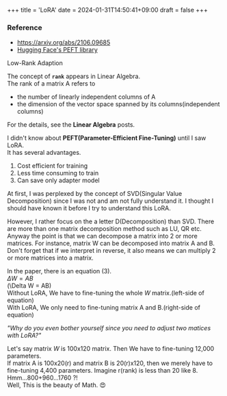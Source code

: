 +++
title = 'LoRA'
date = 2024-01-31T14:50:41+09:00
draft = false
+++

### Reference
- https://arxiv.org/abs/2106.09685
- [Hugging Face's PEFT library](https://huggingface.co/docs/peft/v0.7.1/en/index)

Low-Rank Adaption

The concept of **`rank`** appears in Linear Algebra.  
The rank of a matrix A refers to
- the number of linearly independent columns of A
- the dimension of the vector space spanned by its columns(independent columns)

For the details, see the **Linear Algebra** posts.

I didn't know about **PEFT(Parameter-Efficient Fine-Tuning)** until I saw LoRA.  
It has several advantages.
1. Cost efficient for training
2. Less time consuming to train
3. Can save only adapter model

At first, I was perplexed by the concept of SVD(Singular Value Decomposition) since I was not and am not fully understand it. I thought I should have known it before I try to understand this LoRA. 

However, I rather focus on the a letter D(Decomposition) than SVD. There are more than one matrix decomposition method such as LU, QR etc. Anyway the point is that we can decompose a matrix into 2 or more matrices. For instance, matrix W can be decomposed into matrix A and B. Don't forget that if we interpret in reverse, it also means we can multiply 2 or more matrices into a matrix.  


In the paper, there is an equation (3).  
$\Delta W = AB$  
\(\Delta W = AB\)  
Without LoRA, We have to fine-tuning the whole $W$ matrix.(left-side of equation)  
With LoRA, We only need to fine-tuning matrix A and B.(right-side of equation)

*"Why do you even bother yourself since you need to adjust two matices with LoRA?"*

Let's say matrix $W$ is 100x120 matrix. Then We have to fine-tuning 12,000 parameters.  
If matrix A is 100x20(r) and matrix B is 20(r)x120, then we merely have to fine-tuning 4,400 parameters. Imagine r(rank) is less than 20 like 8. Hmm...800+960...1760 ?!  
Well, This is the beauty of Math. :heart_eyes:
